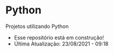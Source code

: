 # Python
Projetos utilizando Python
- Esse repositório está em construção!
- Última Atualização: 23/08/2021 - 09:18
